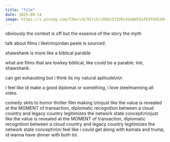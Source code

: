 ```yaml
---
title: "film"
date: 2025-08-14
image: https://i.pinimg.com/736x/c0/92/c5/c092c57320c42e8d55af83f9d5306314.jpg
---
```


obviously the context is off but the essence of the story the myth

talk about films i like\n\njordan peele is sourced.

shawshank is more like a biblical parable

what are films that are lowkey biblical, like could be a parable: lotr, shawshank.

can get exhausting but i think its my natural aptitude\n\n

i feel like id make a good diplomat or something, i love steelmanning all sides.

comedy skits to horror thriller film making.\n\njust like the value is revealed at the MOMENT of transaction, diplomatic recognition between a cloud country and legacy country legitimizes the network state concept\n\njust like the value is revealed at the MOMENT of transaction, diplomatic recognition between a cloud country and legacy country legitimizes the network state concept\n\ni feel like i could get along with kamala and trump, id wanna have dinner with both lol.
